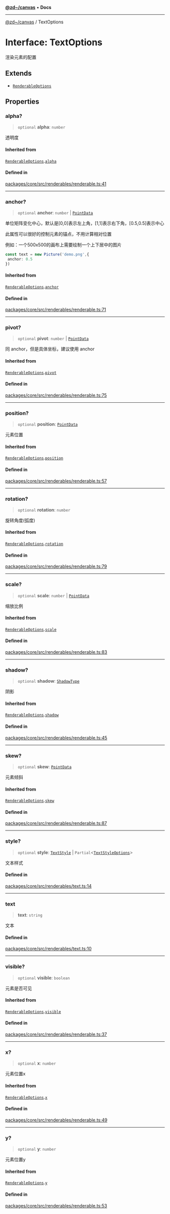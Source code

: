 [**@zd~/canvas**](../README.md) • **Docs**

***

[@zd~/canvas](../README.md) / TextOptions

# Interface: TextOptions

渲染元素的配置

## Extends

- [`RenderableOptions`](RenderableOptions.md)

## Properties

### alpha?

> `optional` **alpha**: `number`

透明度

#### Inherited from

[`RenderableOptions`](RenderableOptions.md).[`alpha`](RenderableOptions.md#alpha)

#### Defined in

[packages/core/src/renderables/renderable.ts:41](https://github.com/zhuddan/canvas/blob/e2067dfcd8aab1b5658073c5686cead119551340/packages/core/src/renderables/renderable.ts#L41)

***

### anchor?

> `optional` **anchor**: `number` \| [`PointData`](PointData.md)

单位矩阵变化中心，默认是[0,0]表示左上角，[1,1]表示右下角，[0.5,0.5]表示中心

此属性可以很好的控制元素的锚点，不用计算相对位置

例如：一个500x500的画布上需要绘制一个上下居中的图片

``` ts
const text = new Picture('demo.png',{
 anchor: 0.5
})
```

#### Inherited from

[`RenderableOptions`](RenderableOptions.md).[`anchor`](RenderableOptions.md#anchor)

#### Defined in

[packages/core/src/renderables/renderable.ts:71](https://github.com/zhuddan/canvas/blob/e2067dfcd8aab1b5658073c5686cead119551340/packages/core/src/renderables/renderable.ts#L71)

***

### pivot?

> `optional` **pivot**: `number` \| [`PointData`](PointData.md)

同 anchor，但是具体坐标，建议使用 anchor

#### Inherited from

[`RenderableOptions`](RenderableOptions.md).[`pivot`](RenderableOptions.md#pivot)

#### Defined in

[packages/core/src/renderables/renderable.ts:75](https://github.com/zhuddan/canvas/blob/e2067dfcd8aab1b5658073c5686cead119551340/packages/core/src/renderables/renderable.ts#L75)

***

### position?

> `optional` **position**: [`PointData`](PointData.md)

元素位置

#### Inherited from

[`RenderableOptions`](RenderableOptions.md).[`position`](RenderableOptions.md#position)

#### Defined in

[packages/core/src/renderables/renderable.ts:57](https://github.com/zhuddan/canvas/blob/e2067dfcd8aab1b5658073c5686cead119551340/packages/core/src/renderables/renderable.ts#L57)

***

### rotation?

> `optional` **rotation**: `number`

旋转角度(弧度)

#### Inherited from

[`RenderableOptions`](RenderableOptions.md).[`rotation`](RenderableOptions.md#rotation)

#### Defined in

[packages/core/src/renderables/renderable.ts:79](https://github.com/zhuddan/canvas/blob/e2067dfcd8aab1b5658073c5686cead119551340/packages/core/src/renderables/renderable.ts#L79)

***

### scale?

> `optional` **scale**: `number` \| [`PointData`](PointData.md)

缩放比例

#### Inherited from

[`RenderableOptions`](RenderableOptions.md).[`scale`](RenderableOptions.md#scale)

#### Defined in

[packages/core/src/renderables/renderable.ts:83](https://github.com/zhuddan/canvas/blob/e2067dfcd8aab1b5658073c5686cead119551340/packages/core/src/renderables/renderable.ts#L83)

***

### shadow?

> `optional` **shadow**: [`ShadowType`](ShadowType.md)

阴影

#### Inherited from

[`RenderableOptions`](RenderableOptions.md).[`shadow`](RenderableOptions.md#shadow)

#### Defined in

[packages/core/src/renderables/renderable.ts:45](https://github.com/zhuddan/canvas/blob/e2067dfcd8aab1b5658073c5686cead119551340/packages/core/src/renderables/renderable.ts#L45)

***

### skew?

> `optional` **skew**: [`PointData`](PointData.md)

元素倾斜

#### Inherited from

[`RenderableOptions`](RenderableOptions.md).[`skew`](RenderableOptions.md#skew)

#### Defined in

[packages/core/src/renderables/renderable.ts:87](https://github.com/zhuddan/canvas/blob/e2067dfcd8aab1b5658073c5686cead119551340/packages/core/src/renderables/renderable.ts#L87)

***

### style?

> `optional` **style**: [`TextStyle`](../classes/TextStyle.md) \| `Partial`\<[`TextStyleOptions`](TextStyleOptions.md)\>

文本样式

#### Defined in

[packages/core/src/renderables/text.ts:14](https://github.com/zhuddan/canvas/blob/e2067dfcd8aab1b5658073c5686cead119551340/packages/core/src/renderables/text.ts#L14)

***

### text

> **text**: `string`

文本

#### Defined in

[packages/core/src/renderables/text.ts:10](https://github.com/zhuddan/canvas/blob/e2067dfcd8aab1b5658073c5686cead119551340/packages/core/src/renderables/text.ts#L10)

***

### visible?

> `optional` **visible**: `boolean`

元素是否可见

#### Inherited from

[`RenderableOptions`](RenderableOptions.md).[`visible`](RenderableOptions.md#visible)

#### Defined in

[packages/core/src/renderables/renderable.ts:37](https://github.com/zhuddan/canvas/blob/e2067dfcd8aab1b5658073c5686cead119551340/packages/core/src/renderables/renderable.ts#L37)

***

### x?

> `optional` **x**: `number`

元素位置x

#### Inherited from

[`RenderableOptions`](RenderableOptions.md).[`x`](RenderableOptions.md#x)

#### Defined in

[packages/core/src/renderables/renderable.ts:49](https://github.com/zhuddan/canvas/blob/e2067dfcd8aab1b5658073c5686cead119551340/packages/core/src/renderables/renderable.ts#L49)

***

### y?

> `optional` **y**: `number`

元素位置y

#### Inherited from

[`RenderableOptions`](RenderableOptions.md).[`y`](RenderableOptions.md#y)

#### Defined in

[packages/core/src/renderables/renderable.ts:53](https://github.com/zhuddan/canvas/blob/e2067dfcd8aab1b5658073c5686cead119551340/packages/core/src/renderables/renderable.ts#L53)
